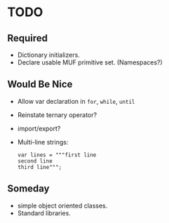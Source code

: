 TODO
====

Required
--------

- Dictionary initializers.
- Declare usable MUF primitive set. (Namespaces?)


Would Be Nice
-------------

- Allow var declaration in `for`, `while`, `until`
- Reinstate ternary operator?
- import/export?
- Multi-line strings:

    ```
    var lines = """first line
    second line
    third line""";
    ```


Someday
-------

- simple object oriented classes.
- Standard libraries.


